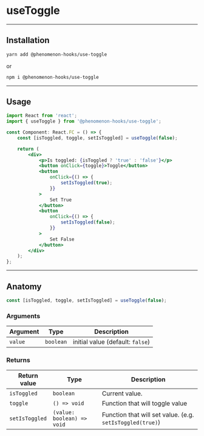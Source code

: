 # useToggle

---

## Installation

```bash
yarn add @phenomenon-hooks/use-toggle
```

or

```bash
npm i @phenomenon-hooks/use-toggle
```

---

## Usage

```jsx
import React from 'react';
import { useToggle } from '@phenomenon-hooks/use-toggle';

const Component: React.FC = () => {
    const [isToggled, toggle, setIsToggled] = useToggle(false);

    return (
        <div>
            <p>Is toggled: {isToggled ? 'true' : 'false'}</p>
            <button onClick={toggle}>Toggle</button>
            <button
                onClick={() => {
                    setIsToggled(true);
                }}
            >
                Set True
            </button>
            <button
                onClick={() => {
                    setIsToggled(false);
                }}
            >
                Set False
            </button>
        </div>
    );
};
```

---

## Anatomy

```jsx
const [isToggled, toggle, setIsToggled] = useToggle(false);
```

### Arguments

| Argument | Type      | Description                      |
| -------- | --------- | -------------------------------- |
| `value`  | `boolean` | initial value (default: `false`) |

### Returns

| Return value   | Type                       | Description                                               |
| -------------- | -------------------------- | --------------------------------------------------------- |
| `isToggled`    | `boolean`                  | Current value.                                            |
| `toggle`       | `() => void`               | Function that will toggle value                           |
| `setIsToggled` | `(value: boolean) => void` | Function that will set value. (e.g. `setIsToggled(true)`) |
